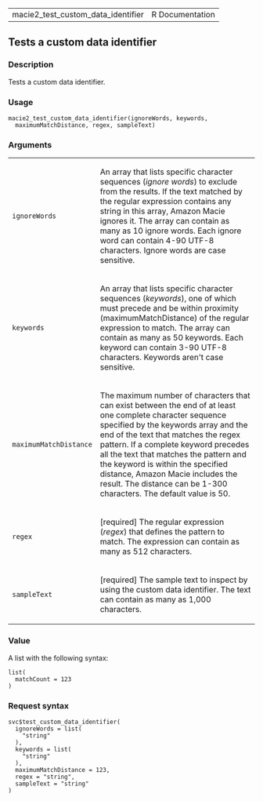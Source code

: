 <table style="width: 100%;">
<tbody>
<tr class="odd">
<td>macie2_test_custom_data_identifier</td>
<td style="text-align: right;">R Documentation</td>
</tr>
</tbody>
</table>

## Tests a custom data identifier

### Description

Tests a custom data identifier.

### Usage

    macie2_test_custom_data_identifier(ignoreWords, keywords,
      maximumMatchDistance, regex, sampleText)

### Arguments

<table>
<colgroup>
<col style="width: 35%" />
<col style="width: 65%" />
</colgroup>
<tbody>
<tr class="odd">
<td><code
id="macie2_test_custom_data_identifier_:_ignoreWords">ignoreWords</code></td>
<td><p>An array that lists specific character sequences (<em>ignore
words</em>) to exclude from the results. If the text matched by the
regular expression contains any string in this array, Amazon Macie
ignores it. The array can contain as many as 10 ignore words. Each
ignore word can contain 4-90 UTF-8 characters. Ignore words are case
sensitive.</p></td>
</tr>
<tr class="even">
<td><code
id="macie2_test_custom_data_identifier_:_keywords">keywords</code></td>
<td><p>An array that lists specific character sequences
(<em>keywords</em>), one of which must precede and be within proximity
(maximumMatchDistance) of the regular expression to match. The array can
contain as many as 50 keywords. Each keyword can contain 3-90 UTF-8
characters. Keywords aren't case sensitive.</p></td>
</tr>
<tr class="odd">
<td><code
id="macie2_test_custom_data_identifier_:_maximumMatchDistance">maximumMatchDistance</code></td>
<td><p>The maximum number of characters that can exist between the end
of at least one complete character sequence specified by the keywords
array and the end of the text that matches the regex pattern. If a
complete keyword precedes all the text that matches the pattern and the
keyword is within the specified distance, Amazon Macie includes the
result. The distance can be 1-300 characters. The default value is
50.</p></td>
</tr>
<tr class="even">
<td><code
id="macie2_test_custom_data_identifier_:_regex">regex</code></td>
<td><p>[required] The regular expression (<em>regex</em>) that defines
the pattern to match. The expression can contain as many as 512
characters.</p></td>
</tr>
<tr class="odd">
<td><code
id="macie2_test_custom_data_identifier_:_sampleText">sampleText</code></td>
<td><p>[required] The sample text to inspect by using the custom data
identifier. The text can contain as many as 1,000 characters.</p></td>
</tr>
</tbody>
</table>

### Value

A list with the following syntax:

    list(
      matchCount = 123
    )

### Request syntax

    svc$test_custom_data_identifier(
      ignoreWords = list(
        "string"
      ),
      keywords = list(
        "string"
      ),
      maximumMatchDistance = 123,
      regex = "string",
      sampleText = "string"
    )
